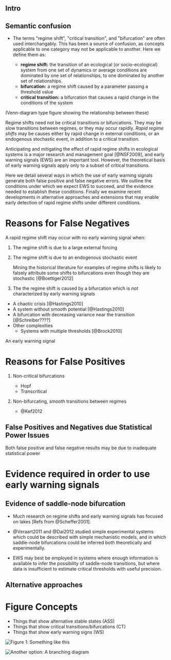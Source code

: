 

## Intro

## Semantic confusion

 - The terms "regime shift", "critical transition", and "bifurcation" are often used interchangably.  This has been a source of confusion, as concepts applicable to one category may not be applicable to another.  Here we define them as:

    - **regime shift:** the transition of an ecological (or socio-ecological) system from one set of dynamics or average conditions are dominated by one set of relationships, to one dominated by another set of relationships.
    - **bifurcation:** a regime shift caused by a parameter passing a threshold value
    - **critical transition:** a bifurcation that causes a rapid change in the conditions of the system

(Venn-diagram type figure showing the relationship between these)

Regime shifts need not be critical transitions or bifurcations.  They may be slow transitions between regimes, or they may occur rapidly.  *Rapid regime shifts* may be causes either by rapid change in external conditions, or an endogenous stochastic event, in addition to a critical transition.

Anticipating and mitigating the effect of rapid regime shifts in ecological systems is a major research and management goal [@NSF2009], and early warning signals (EWS) are an important tool.  However, the theoretical basis of early warning signals apply only to a subset of critical transitions.

Here we detail several ways in which the use of early warning signals generate both false positive and false negative errors.  We outline the conditions under which we expect EWS to succeed, and the evidence needed to establish these conditions. Finally we examine recent developments in alternative approaches and extensions that may enable early detection of rapid regime shifts under different conditions.

# Reasons for False Negatives

A rapid regime shift may occur with no early warning signal when:

1.  The regime shift is due to a large external forcing
2.  The regime shift is due to an endogenous stochastic event
        
    Mining the historical literature for examples of regime shifts is likely to falsely attribute some shifts to bifurcations even though they are stochastic [@Boettiger2012]
    
3.  The the regime shift is caused by a bifurcation which is *not* characterized by early warning signals

  - A chaotic crisis [@Hastings2010]
  - A system without smooth potential [@Hastings2010]
  - A bifurcation with decreasing variance near the transition [@Schreiber????]
  - Other complexities
    - Systems with multiple thresholds [@Brock2010]

An early warning signal 

# Reasons for False Positives

1. Non-critical bifurcations

   - Hopf
   - Transcritical

2. Non-bifurcating, smooth transitions between regimes

   - @Kef2012

     

## False Positives and Negatives due Statistical Power Issues

Both false positive and false negative results may be due to inadequate statistical power

# Evidence required in order to use early warning signals

## Evidence of saddle-node bifurcation

 - Much research on regime shifts and early warning signals has focused on lakes [Refs from @Scheffer2001].
 - @Veraart2011 and @Dai2012 studied simple experimental systems which could be described with simple mechanistic models, and in which saddle-node bifurcations could be inferred both theoretically and experimentally. 

 - EWS may best be employed in systems where enough information is available to infer the possibility of saddle-node transitions, but where data is insufficient to estimate critical thresholds with useful precision.
 
## Alternative approaches

# Figure Concepts

- Things that show alternative stable states (ASS)
- Things that show critical transitions/bifurcations (CT)
- Things that show early warning signs (WS)

![Figure 1: Something like this](https://lh6.googleusercontent.com/-Nkn8N_bNgNU/UHXb0U6PU6I/AAAAAAAACNM/c-L3tuzcLlg/s640/2012-10-10_13-01-19_117.jpg)

![Another option: A branching diagram](http://dl.dropbox.com/u/3356641/blogstuff/Photo-2012.11.08-15.33.10.jpg)

